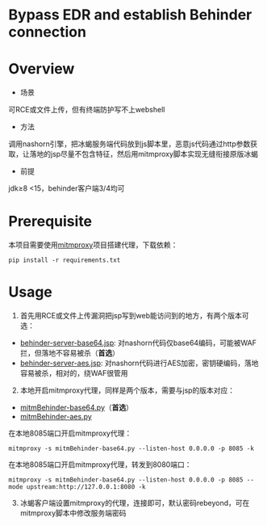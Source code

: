 <h1>Bypass EDR and establish Behinder connection</h1>

# Overview
- 场景
  
可RCE或文件上传，但有终端防护写不上webshell

- 方法
  
调用nashorn引擎，把冰蝎服务端代码放到js脚本里，恶意js代码通过http参数获取，让落地的jsp尽量不包含特征，然后用mitmproxy脚本实现无缝衔接原版冰蝎

- 前提
  
jdk≥8 <15，behinder客户端3/4均可

# Prerequisite
本项目需要使用[mitmproxy](https://mitmproxy.org/)项目搭建代理，下载依赖：
```
pip install -r requirements.txt
```

# Usage
1. 首先用RCE或文件上传漏洞把jsp写到web能访问到的地方，有两个版本可选：
- [behinder-server-base64.jsp](https://github.com/PadishahIII/Behinder-EDR-Bypass/blob/master/behinder-server-base64.jsp): 对nashorn代码仅base64编码，可能被WAF拦，但落地不容易被杀（**首选**）
- [behinder-server-aes.jsp](https://github.com/PadishahIII/Behinder-EDR-Bypass/blob/master/behinder-server-aes.jsp): 对nashorn代码进行AES加密，密钥硬编码，落地容易被杀，相对的，绕WAF很管用
2. 本地开启mitmproxy代理，同样是两个版本，需要与jsp的版本对应：
- [mitmBehinder-base64.py](https://github.com/PadishahIII/Behinder-EDR-Bypass/blob/master/mitmBehinder-base64.py)（**首选**）
- [mitmBehinder-aes.py](https://github.com/PadishahIII/Behinder-EDR-Bypass/blob/master/mitmBehinder-aes.py)

在本地8085端口开启mitmproxy代理：
```
mitmproxy -s mitmBehinder-base64.py --listen-host 0.0.0.0 -p 8085 -k
```
在本地8085端口开启mitmproxy代理，转发到8080端口：
```
mitmproxy -s mitmBehinder-base64.py --listen-host 0.0.0.0 -p 8085 --mode upstream:http://127.0.0.1:8080 -k
```
3. 冰蝎客户端设置mitmproxy的代理，连接即可，默认密码rebeyond，可在mitmproxy脚本中修改服务端密码
